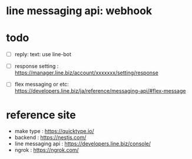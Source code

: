 # line messaging api: webhook 


# todo 
- [ ] reply: text: use line-bot 
- [ ] response setting : https://manager.line.biz/account/xxxxxxx/setting/response
- [ ] flex messaging or etc: https://developers.line.biz/ja/reference/messaging-api/#flex-message


# reference site 
- make type : https://quicktype.io/
- backend : https://nestjs.com/
- line messaging api : https://developers.line.biz/console/
- ngrok : https://ngrok.com/